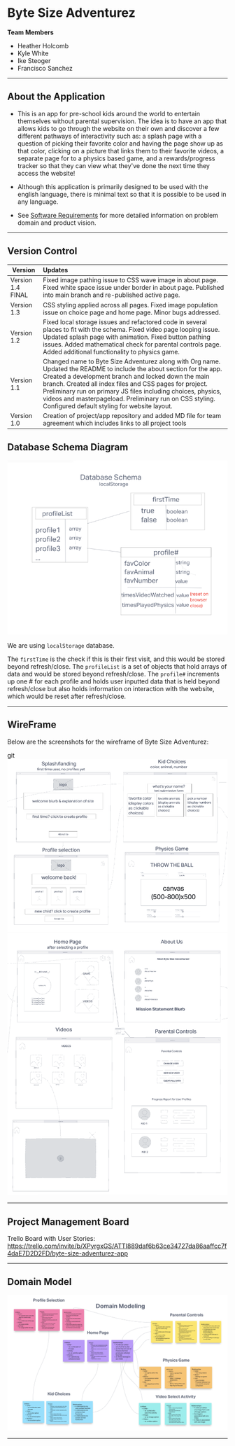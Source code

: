 # Byte Size Adventurez

**Team Members**

* Heather Holcomb
* Kyle White
* Ike Steoger
* Francisco Sanchez

***

## About the Application

- This is an app for pre-school kids around the world to entertain themselves without parental supervision. The idea is to have an app that allows kids to go through the website on their own and discover a few different pathways of interactivity such as: a splash page with a question of picking their favorite color and having the page show up as that color, clicking on a picture that links them to their favorite videos, a separate page for to a physics based game, and a rewards/progress tracker so that they can view what they've done the next time they access the website! 

- Although this application is primarily designed to be used with the english language, there is minimal text so that it is possible to be used in any language.

- See [Software Requirements](requirements.md) for more detailed information on problem domain and product vision. 

***

## Version Control 

| Version | Updates |
| ------- | :------ |
| Version 1.4 FINAL |   Fixed image pathing issue to CSS wave image in about page. Fixed white space issue under border in about page. Published into main branch and re-published active page.  | 
| Version 1.3 |   CSS styling applied across all pages. Fixed image population issue on choice page and home page. Minor bugs addressed.  | 
| Version 1.2 |   Fixed local storage issues and refactored code in several places to fit with the schema. Fixed video page looping issue. Updated splash page with animation. Fixed button pathing issues. Added mathematical check for parental controls page. Added additional functionality to physics game.  | 
| Version 1.1 |   Changed name to Byte Size Adventurez along with Org name. Updated the README to include the about section for the app. Created a development branch and locked down the main branch. Created all index files and CSS pages for project. Preliminary run on primary JS files including choices, physics, videos and masterpageload. Preliminary run on CSS styling. Configured default styling for website layout. | 
|Version 1.0 | Creation of project/app repository and added MD file for team agreement which includes links to all project tools | 

## Database Schema Diagram

![Database Schema Diagram](img/DatabaseSchema.png)

We are using `localStorage` database.

The `firstTime` is the check if this is their first visit, and this would be stored beyond refresh/close. The `profileList` is a set of objects that hold arrays of data and would be stored beyond refresh/close. The `profile#` increments up one # for each profile and holds user inputted data that is held beyond refresh/close but also holds information on interaction with the website, which would be reset after refresh/close.

***

## WireFrame

Below are the screenshots for the wireframe of Byte Size Adventurez:

git![WireFrame Screenshot 1](img/WireFrame.png)
![WireFrame Screenshot 2](img/WireFrame2.png)

***

## Project Management Board

Trello Board with User Stories: https://trello.com/invite/b/XPyrgxGS/ATTI889daf6b63ce34727da86aaffcc7f4daE7D2D2FD/byte-size-adventurez-app 


***

## Domain Model

![Domain Modeling](img/domainmodeling.png)

***
